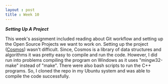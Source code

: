 ```yaml
---
layout : post
title : Week 10
---
```

___Setting Up A Project___

This week's assignment included reading about Git workflow and setting up the Open Source Projects we want to work on. Setting up the project ([Cosmos](https://github.com/OpenGenus/cosmos)) wasn't difficult. Since, Cosmos is a library of data structures and algorithms it was pretty easy to compile and run the code. However, I did run into problems compiling the program on Windows as it uses "mingw32-make" instead of "make". There were also bash scripts to run the C++ programs. So, I cloned the repo in my Ubuntu system and was able to compile the code successfully.  
